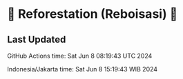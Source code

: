 
# 🌳 Reforestation (Reboisasi) 🌲

## Last Updated

GitHub Actions time: Sat Jun  8 08:19:43 UTC 2024

Indonesia/Jakarta time: Sat Jun  8 15:19:43 WIB 2024
